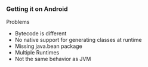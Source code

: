 ### Getting it on Android

Problems

* Bytecode is different
* No native support for generating classes at runtime
* Missing java.bean package
* Multiple Runtimes
* Not the same behavior as JVM
